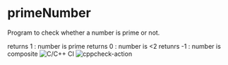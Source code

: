 # primeNumber

Program to check whether a number is prime or not.

returns 1 : number is prime
returns 0 : number is <2
retunrs -1 : number is composite
![C/C++ CI](https://github.com/stepin104418/primeNumber/workflows/C/C++%20CI/badge.svg?branch=master)
![cppcheck-action](https://github.com/stepin104418/primeNumber/workflows/cppcheck-action/badge.svg)
